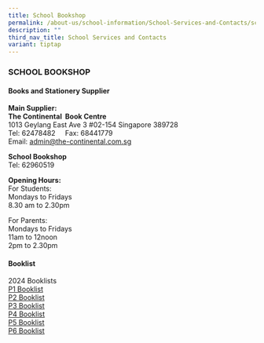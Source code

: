 ```yaml
---
title: School Bookshop
permalink: /about-us/school-information/School-Services-and-Contacts/school-bookshop/
description: ""
third_nav_title: School Services and Contacts
variant: tiptap
---
```

<h3>SCHOOL BOOKSHOP</h3><h4>Books and Stationery Supplier</h4><p><strong>Main Supplier:</strong>&nbsp;&nbsp; <br><strong>The Continental&nbsp; Book Centre</strong> <br>1013 Geylang East Ave 3 #02-154 Singapore 389728 <br>Tel: 62478482&nbsp;&nbsp; &nbsp;&nbsp;Fax: 68441779 <br>Email:&nbsp;<a href="mailto:admin@the-continental.com.sg" rel="noopener noreferrer nofollow" target="_blank">admin@the-continental.com.sg</a></p><p><strong>School Bookshop</strong> <br>Tel: 62960519</p><p><strong>Opening Hours:</strong> <br>For Students: <br>Mondays to Fridays <br>8.30 am to 2.30pm</p><p>For Parents: <br>Mondays to Fridays <br>11am to 12noon <br>2pm to 2.30pm</p><h4>Booklist</h4><p>2024 Booklists<br><a href="https://drive.google.com/file/d/1hjXudlzQUgtNWh78t2BG517MBBvH6NYC/view?usp=drive_link" rel="noopener noreferrer nofollow" target="_blank">P1 Booklist </a><br><a href="https://drive.google.com/file/d/1Cn5GoCvo5uHpYZ5eyiBIeLS2FFWgrw7O/view?usp=sharing" rel="noopener noreferrer nofollow" target="_blank">P2 Booklist</a><br><a href="https://drive.google.com/file/d/12cxIeN0cKadd6KaNKHhEkzWGZ4VdhylY/view?usp=sharing" rel="noopener noreferrer nofollow" target="_blank">P3 Booklist</a><br><a href="https://drive.google.com/file/d/1JWyRWyCCYIKUYgILjJjR203ZgKZyiuVA/view?usp=sharing" rel="noopener noreferrer nofollow" target="_blank">P4 Booklist</a><br><a href="https://drive.google.com/drive/folders/1o4Joe8iXhVmx7Nx6yj41rx_YXyUIHWuX?usp=sharing" rel="noopener noreferrer nofollow" target="_blank">P5 Booklist</a><br><a href="https://drive.google.com/drive/folders/11_ewYwCInxV9e2ewijJZe95CzLgUUxh2?usp=sharing" rel="noopener noreferrer nofollow" target="_blank">P6 Booklist</a></p>